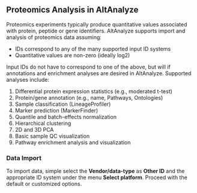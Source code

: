 ## Proteomics Analysis in AltAnalyze ##

Proteomics experiments typically produce quantitative values associated with protein, peptide or gene identifiers. AltAnalyze supports import and analysis of proteomics data assuming:
  * IDs correspond to any of the many supported input ID systems
  * Quantitative values are non-zero (ideally log2)

Input IDs do not have to correspond to one of the above, but will if annotations and enrichment analyses are desired in AltAnalyze. Supported analyses include:
  1. Differential protein expression statistics (e.g., moderated t-test)
  1. Protein/gene annotation (e.g., name, Pathways, Ontologies)
  1. Sample classification (LineageProfiler)
  1. Marker prediction (MarkerFinder)
  1. Quantile and batch-effects normalization
  1. Hierarchical clustering
  1. 2D and 3D PCA
  1. Basic sample QC visualization
  1. Pathway enrichment analysis and visualization

### Data Import ###

To import data, simple select the **Vendor/data-type** as **Other ID** and the appropriate ID system under the menu **Select platform**. Proceed with the default or customized options.
